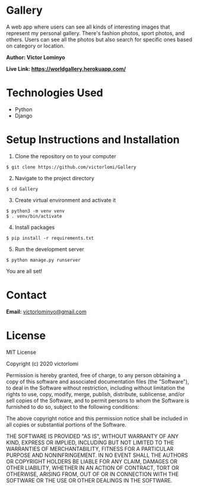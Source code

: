 # Gallery
A web app where users can see all kinds of interesting images that represent my personal gallery. There's fashion photos, sport photos, and others. Users can see all the photos but also search for specific ones based on category or location.


**Author: Victor Lominyo**

**Live Link: https://worldgallery.herokuapp.com/**


Technologies Used
=
- Python 
- Django


Setup Instructions and Installation
=
1. Clone the repository on to your computer

```
$ git clone https://github.com/victorlomi/Gallery
```

2. Navigate to the project directory 

```
$ cd Gallery
```

3. Create virtual environment and activate it

```
$ python3 -m venv venv
$ . venv/bin/activate
``` 

4. Install packages

```
$ pip install -r requirements.txt
```

5. Run the development server

```
$ python manage.py runserver
```

You are all set!

Contact
=
**Email:** victorlominyo@gmail.com

License
=
MIT License

Copyright (c) 2020 victorlomi

Permission is hereby granted, free of charge, to any person obtaining a copy
of this software and associated documentation files (the "Software"), to deal
in the Software without restriction, including without limitation the rights
to use, copy, modify, merge, publish, distribute, sublicense, and/or sell
copies of the Software, and to permit persons to whom the Software is
furnished to do so, subject to the following conditions:

The above copyright notice and this permission notice shall be included in all
copies or substantial portions of the Software.

THE SOFTWARE IS PROVIDED "AS IS", WITHOUT WARRANTY OF ANY KIND, EXPRESS OR
IMPLIED, INCLUDING BUT NOT LIMITED TO THE WARRANTIES OF MERCHANTABILITY,
FITNESS FOR A PARTICULAR PURPOSE AND NONINFRINGEMENT. IN NO EVENT SHALL THE
AUTHORS OR COPYRIGHT HOLDERS BE LIABLE FOR ANY CLAIM, DAMAGES OR OTHER
LIABILITY, WHETHER IN AN ACTION OF CONTRACT, TORT OR OTHERWISE, ARISING FROM,
OUT OF OR IN CONNECTION WITH THE SOFTWARE OR THE USE OR OTHER DEALINGS IN THE
SOFTWARE.
